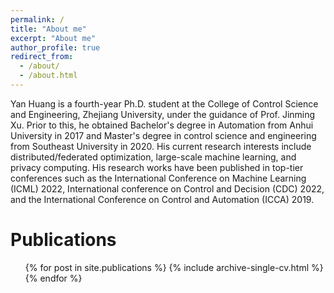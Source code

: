```yaml
---
permalink: /
title: "About me"
excerpt: "About me"
author_profile: true
redirect_from: 
  - /about/
  - /about.html
---
```


Yan Huang is a fourth-year Ph.D. student at the College of Control Science and Engineering, Zhejiang University, under the guidance of Prof. Jinming Xu. Prior to this, he obtained  Bachelor's degree in Automation from Anhui University in 2017 and Master's degree in control science and engineering from Southeast University in 2020. His current research interests include distributed/federated optimization, large-scale machine learning, and privacy computing. His research works have been published in top-tier conferences such as the International Conference on Machine Learning (ICML) 2022, International conference on Control and Decision (CDC) 2022, and the International Conference on Control and Automation (ICCA) 2019.

Publications
======
  <ul>{% for post in site.publications %}
    {% include archive-single-cv.html %}
  {% endfor %}</ul>



